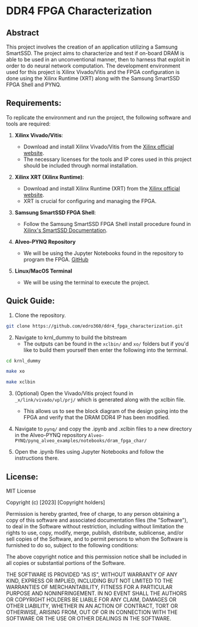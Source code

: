 # DDR4 FPGA Characterization

## Abstract
This project involves the creation of an application utilizing a Samsung SmartSSD. The project aims to characterize and test if on-board DRAM is able to be used in an unconventional manner, then to harness that exploit in order to do neural network computation. The development environment used for this project is Xilinx Vivado/Vitis and the FPGA configuration is done using the Xilinx Runtime (XRT) along with the Samsung SmartSSD FPGA Shell and PYNQ.

## Requirements:
To replicate the environment and run the project, the following software and tools are required:

1. **Xilinx Vivado/Vitis**:
    - Download and install Xilinx Vivado/Vitis from the [Xilinx official website](https://www.xilinx.com/support/download.html).
    - The necessary licenses for the tools and IP cores used in this project should be included through normal installation.

2. **Xilinx XRT (Xilinx Runtime)**:
    - Download and install Xilinx Runtime (XRT) from the [Xilinx official website](https://www.xilinx.com/support/download.html).
    - XRT is crucial for configuring and managing the FPGA.

3. **Samsung SmartSSD FPGA Shell**:
    - Follow the Samsung SmartSSD FPGA Shell install procedure found in [Xilinx's SmartSSD Documentation](https://www.xilinx.com/content/dam/xilinx/support/documents/boards_and_kits/accelerator-cards/1_3/ug1382-smartssd-csd.pdf).

4. **Alveo-PYNQ Repository**
    - We will be using the Jupyter Notebooks found in the repository to program the FPGA. [GitHub](https://github.com/Xilinx/Alveo-PYNQ)

4. **Linux/MacOS Terminal**
    - We will be using the terminal to execute the project.

## Quick Guide:
1. Clone the repository.
```bash
git clone https://github.com/edro360/ddr4_fpga_characterization.git
```

2. Navigate to krnl_dummy to build the bitstream
    - The outputs can be found in the `xclbin/` and `xo/` folders but if you'd like to build them yourself then enter the following into the terminal.
```bash
cd krnl_dummy
```
```bash
make xo
```
```bash
make xclbin
```

3. (Optional) Open the Vivado/Vitis project found in `_x/link/vivado/vpl/prj/` which is generated along with the xclbin file.
    - This allows us to see the block diagram of the design going into the FPGA and verify that the DRAM DDR4 IP has been modified.
    
4. Navigate to `pynq/` and copy the .ipynb and .xclbin files to a new directory in the Alveo-PYNQ repository `Alveo-PYNQ/pynq_alveo_examples/notebooks/dram_fpga_char/`
    
5. Open the .ipynb files using Jupyter Notebooks and follow the instructions there.

## License:
MIT License

Copyright (c) [2023] [Copyright holders]

Permission is hereby granted, free of charge, to any person obtaining a copy
of this software and associated documentation files (the "Software"), to deal
in the Software without restriction, including without limitation the rights
to use, copy, modify, merge, publish, distribute, sublicense, and/or sell
copies of the Software, and to permit persons to whom the Software is
furnished to do so, subject to the following conditions:

The above copyright notice and this permission notice shall be included in all
copies or substantial portions of the Software.

THE SOFTWARE IS PROVIDED "AS IS", WITHOUT WARRANTY OF ANY KIND, EXPRESS OR
IMPLIED, INCLUDING BUT NOT LIMITED TO THE WARRANTIES OF MERCHANTABILITY,
FITNESS FOR A PARTICULAR PURPOSE AND NONINFRINGEMENT. IN NO EVENT SHALL THE
AUTHORS OR COPYRIGHT HOLDERS BE LIABLE FOR ANY CLAIM, DAMAGES OR OTHER
LIABILITY, WHETHER IN AN ACTION OF CONTRACT, TORT OR OTHERWISE, ARISING FROM,
OUT OF OR IN CONNECTION WITH THE SOFTWARE OR THE USE OR OTHER DEALINGS IN THE
SOFTWARE.
